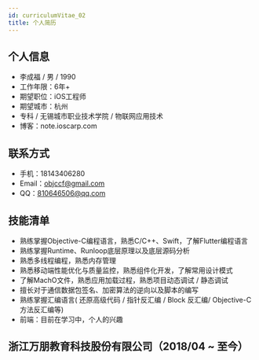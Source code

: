 ```yaml
---
id: curriculumVitae_02
title: 个人简历
---
```


## 个人信息

- 李成福 / 男 / 1990
- 工作年限：6年+
- 期望职位：iOS工程师
- 期望城市：杭州
- 专科 / 无锡城市职业技术学院 / 物联网应用技术
- 博客：note.ioscarp.com



## 联系方式

- 手机：18143406280
- Email：objccf@gmail.com
- QQ：810646506@qq.com



## 技能清单

- 熟练掌握Objective-C编程语言，熟悉C/C++、Swift，了解Flutter编程语言
- 熟练掌握Runtime、Runloop底层原理以及底层源码分析
- 熟悉多线程编程，熟悉内存管理
- 熟悉移动端性能优化与质量监控，熟悉组件化开发，了解常用设计模式
-  了解MachO⽂件，熟悉应⽤加载过程，熟悉项⽬动态调试 / 静态调试
- 擅长对于通信数据包签名、加密算法的逆向以及脚本的编写
- 熟练掌握汇编语⾔( 还原⾼级代码 / 指针反汇编 / Block 反汇编/ Objective-C⽅法反汇编等)
- 前端：目前在学习中，个人的兴趣



## 浙江万朋教育科技股份有限公司（2018/04 ~ 至今）







